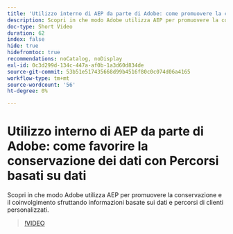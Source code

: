 ```yaml
---
title: 'Utilizzo interno di AEP da parte di Adobe: come promuovere la conservazione dei dati con Percorsi basati su dati'
description: Scopri in che modo Adobe utilizza AEP per promuovere la conservazione e il coinvolgimento sfruttando informazioni basate sui dati e percorsi di clienti personalizzati.
doc-type: Short Video
duration: 62
index: false
hide: true
hidefromtoc: true
recommendations: noCatalog, noDisplay
exl-id: 0c3d299d-134c-447a-af0b-1a3d60d834de
source-git-commit: 53b51e517435668d99b4516f80c0c074d06a4165
workflow-type: tm+mt
source-wordcount: '56'
ht-degree: 0%

---
```


# Utilizzo interno di AEP da parte di Adobe: come favorire la conservazione dei dati con Percorsi basati su dati

Scopri in che modo Adobe utilizza AEP per promuovere la conservazione e il coinvolgimento sfruttando informazioni basate sui dati e percorsi di clienti personalizzati.

<!-- 62_S655_3442541_61_adobes-internal-use-of-aep-driving-retention-with-datadriven-journeys -->
>[!VIDEO](https://video.tv.adobe.com/v/3458264/?learn=on&enablevpops=true)
